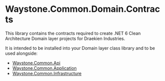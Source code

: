 ﻿# Waystone.Common.Domain.Contracts

This library contains the contracts required to create .NET 6 Clean Architecture Domain layer projects for Draekien
Industries.

It is intended to be installed into your Domain layer class library and to be used alongside:

- [Waystone.Common.Api](https://www.nuget.org/packages/Waystone.Common.Api)
- [Waystone.Common.Application](https://www.nuget.org/packages/Waystone.Common.Application)
- [Waystone.Common.Infrastructure](https://www.nuget.org/packages/Waystone.Common.Infrastructure)
